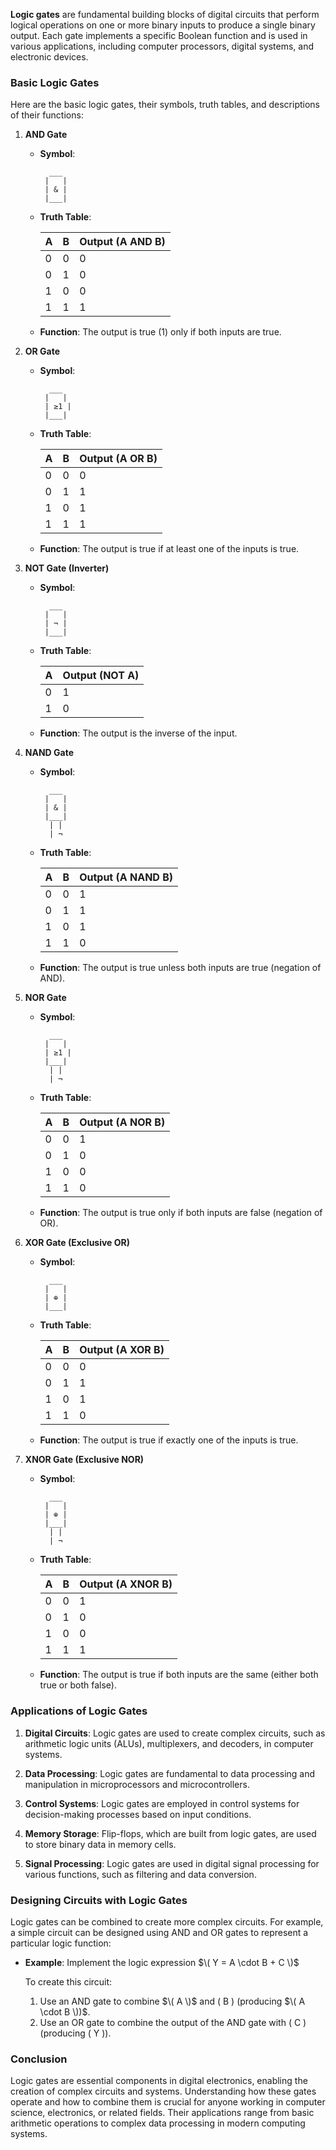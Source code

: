 **Logic gates** are fundamental building blocks of digital circuits that perform logical operations on one or more binary inputs to produce a single binary output. Each gate implements a specific Boolean function and is used in various applications, including computer processors, digital systems, and electronic devices.

### Basic Logic Gates

Here are the basic logic gates, their symbols, truth tables, and descriptions of their functions:

1. **AND Gate**
   - **Symbol**: 
     ```
       ___
      |   |
      | & |
      |___|
     ```
   - **Truth Table**:

     | A | B | Output (A AND B) |
     |---|---|------------------|
     | 0 | 0 | 0                |
     | 0 | 1 | 0                |
     | 1 | 0 | 0                |
     | 1 | 1 | 1                |

   - **Function**: The output is true (1) only if both inputs are true.

2. **OR Gate**
   - **Symbol**: 
     ```
       ___
      |   |
      | ≥1 |
      |___|
     ```
   - **Truth Table**:

     | A | B | Output (A OR B) |
     |---|---|-----------------|
     | 0 | 0 | 0               |
     | 0 | 1 | 1               |
     | 1 | 0 | 1               |
     | 1 | 1 | 1               |

   - **Function**: The output is true if at least one of the inputs is true.

3. **NOT Gate (Inverter)**
   - **Symbol**: 
     ```
       ___
      |   |
      | ¬ |
      |___|
     ```
   - **Truth Table**:

     | A | Output (NOT A) |
     |---|----------------|
     | 0 | 1              |
     | 1 | 0              |

   - **Function**: The output is the inverse of the input.

4. **NAND Gate**
   - **Symbol**: 
     ```
       ___
      |   |
      | & |
      |___|
       | |
       | ¬
     ```
   - **Truth Table**:

     | A | B | Output (A NAND B) |
     |---|---|-------------------|
     | 0 | 0 | 1                 |
     | 0 | 1 | 1                 |
     | 1 | 0 | 1                 |
     | 1 | 1 | 0                 |

   - **Function**: The output is true unless both inputs are true (negation of AND).

5. **NOR Gate**
   - **Symbol**: 
     ```
       ___
      |   |
      | ≥1 |
      |___|
       | |
       | ¬
     ```
   - **Truth Table**:

     | A | B | Output (A NOR B) |
     |---|---|------------------|
     | 0 | 0 | 1                |
     | 0 | 1 | 0                |
     | 1 | 0 | 0                |
     | 1 | 1 | 0                |

   - **Function**: The output is true only if both inputs are false (negation of OR).

6. **XOR Gate (Exclusive OR)**
   - **Symbol**: 
     ```
       ___
      |   |
      | ⊕ |
      |___|
     ```
   - **Truth Table**:

     | A | B | Output (A XOR B) |
     |---|---|------------------|
     | 0 | 0 | 0                |
     | 0 | 1 | 1                |
     | 1 | 0 | 1                |
     | 1 | 1 | 0                |

   - **Function**: The output is true if exactly one of the inputs is true.

7. **XNOR Gate (Exclusive NOR)**
   - **Symbol**: 
     ```
       ___
      |   |
      | ⊕ |
      |___|
       | |
       | ¬
     ```
   - **Truth Table**:

     | A | B | Output (A XNOR B) |
     |---|---|-------------------|
     | 0 | 0 | 1                 |
     | 0 | 1 | 0                 |
     | 1 | 0 | 0                 |
     | 1 | 1 | 1                 |

   - **Function**: The output is true if both inputs are the same (either both true or both false).

### Applications of Logic Gates

1. **Digital Circuits**: Logic gates are used to create complex circuits, such as arithmetic logic units (ALUs), multiplexers, and decoders, in computer systems.

2. **Data Processing**: Logic gates are fundamental to data processing and manipulation in microprocessors and microcontrollers.

3. **Control Systems**: Logic gates are employed in control systems for decision-making processes based on input conditions.

4. **Memory Storage**: Flip-flops, which are built from logic gates, are used to store binary data in memory cells.

5. **Signal Processing**: Logic gates are used in digital signal processing for various functions, such as filtering and data conversion.

### Designing Circuits with Logic Gates

Logic gates can be combined to create more complex circuits. For example, a simple circuit can be designed using AND and OR gates to represent a particular logic function:

- **Example**: Implement the logic expression $\( Y = A \cdot B + C \)$
  
  To create this circuit:
  1. Use an AND gate to combine $\( A \)$ and \( B \) (producing $\( A \cdot B \))$.
  2. Use an OR gate to combine the output of the AND gate with \( C \) (producing \( Y \)).

### Conclusion

Logic gates are essential components in digital electronics, enabling the creation of complex circuits and systems. Understanding how these gates operate and how to combine them is crucial for anyone working in computer science, electronics, or related fields. Their applications range from basic arithmetic operations to complex data processing in modern computing systems.
